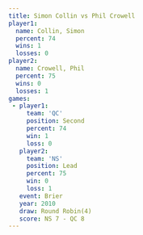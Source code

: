 ```yaml
---
title: Simon Collin vs Phil Crowell
player1:             
  name: Collin, Simon
  percent: 74        
  wins: 1            
  losses: 0          
player2:             
  name: Crowell, Phil
  percent: 75        
  wins: 0            
  losses: 1          
games:
 - player1:          
     team: 'QC'      
     position: Second
     percent: 74     
     win: 1          
     loss: 0         
   player2:        
     team: 'NS'    
     position: Lead
     percent: 75   
     win: 0        
     loss: 1       
   event: Brier        
   year: 2010          
   draw: Round Robin(4)
   score: NS 7 - QC 8  
---
```

